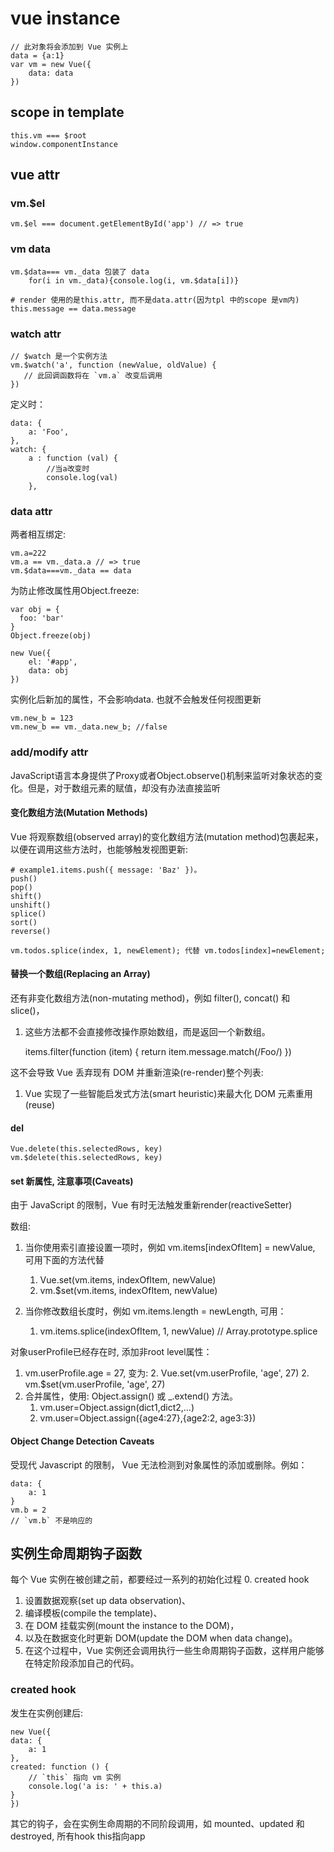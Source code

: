 # vue instance
    // 此对象将会添加到 Vue 实例上
    data = {a:1}
    var vm = new Vue({
        data: data
    })

## scope in template

    this.vm === $root
    window.componentInstance

## vue attr

### vm.$el
    vm.$el === document.getElementById('app') // => true

### vm data

    vm.$data=== vm._data 包装了 data
        for(i in vm._data){console.log(i, vm.$data[i])}

    # render 使用的是this.attr, 而不是data.attr(因为tpl 中的scope 是vm内)
    this.message == data.message

### watch attr

    // $watch 是一个实例方法
    vm.$watch('a', function (newValue, oldValue) {
       // 此回调函数将在 `vm.a` 改变后调用
    })

定义时：

    data: {
        a: 'Foo',
    },
    watch: {
        a : function (val) {
            //当a改变时
            console.log(val)
        },


### data attr
两者相互绑定:

    vm.a=222
    vm.a == vm._data.a // => true
    vm.$data===vm._data == data

为防止修改属性用Object.freeze:

    var obj = {
      foo: 'bar'
    }
    Object.freeze(obj)

    new Vue({
        el: '#app',
        data: obj
    })

实例化后新加的属性，不会影响data. 也就不会触发任何视图更新

    vm.new_b = 123
    vm.new_b == vm._data.new_b; //false

### add/modify attr
JavaScript语言本身提供了Proxy或者Object.observe()机制来监听对象状态的变化。但是，对于数组元素的赋值，却没有办法直接监听

#### 变化数组方法(Mutation Methods)
Vue 将观察数组(observed array)的变化数组方法(mutation method)包裹起来，以便在调用这些方法时，也能够触发视图更新:

    # example1.items.push({ message: 'Baz' })。
    push()
    pop()
    shift()
    unshift()
    splice()
    sort()
    reverse()

    vm.todos.splice(index, 1, newElement); 代替 vm.todos[index]=newElement;


#### 替换一个数组(Replacing an Array)
还有非变化数组方法(non-mutating method)，例如 filter(), concat() 和 slice()，
1. 这些方法都不会直接修改操作原始数组，而是返回一个新数组。

    items.filter(function (item) {
        return item.message.match(/Foo/)
    })

这不会导致 Vue 丢弃现有 DOM 并重新渲染(re-render)整个列表:
1. Vue 实现了一些智能启发式方法(smart heuristic)来最大化 DOM 元素重用(reuse)

#### del
    Vue.delete(this.selectedRows, key)
    vm.$delete(this.selectedRows, key)

#### set 新属性, 注意事项(Caveats)
由于 JavaScript 的限制，Vue 有时无法触发重新render(reactiveSetter)

数组:
1. 当你使用索引直接设置一项时，例如 vm.items[indexOfItem] = newValue, 可用下面的方法代替
    1. Vue.set(vm.items, indexOfItem, newValue)
    2. vm.$set(vm.items, indexOfItem, newValue)

2. 当你修改数组长度时，例如 vm.items.length = newLength, 可用：
    1. vm.items.splice(indexOfItem, 1, newValue) // Array.prototype.splice

对象userProfile已经存在时, 添加非root level属性：
1. vm.userProfile.age = 27, 变为:
    2. Vue.set(vm.userProfile, 'age', 27)
    2. vm.$set(vm.userProfile, 'age', 27)
2. 合并属性，使用: Object.assign() 或 _.extend() 方法。
    1. vm.user=Object.assign(dict1,dict2,...)
    1. vm.user=Object.assign({age4:27},{age2:2, age3:3})

#### Object Change Detection Caveats
受现代 Javascript 的限制， Vue 无法检测到对象属性的添加或删除。例如：

    data: {
        a: 1
    }
    vm.b = 2
    // `vm.b` 不是响应的


## 实例生命周期钩子函数
每个 Vue 实例在被创建之前，都要经过一系列的初始化过程 
0. created hook
1. 设置数据观察(set up data observation)、
2. 编译模板(compile the template)、
3. 在 DOM 挂载实例(mount the instance to the DOM)，
4. 以及在数据变化时更新 DOM(update the DOM when data change)。
5. 在这个过程中，Vue 实例还会调用执行一些生命周期钩子函数，这样用户能够在特定阶段添加自己的代码。

### created hook
发生在实例创建后:

    new Vue({
    data: {
        a: 1
    },
    created: function () {
        // `this` 指向 vm 实例
        console.log('a is: ' + this.a)
    }
    })

其它的钩子，会在实例生命周期的不同阶段调用，如 mounted、updated 和 destroyed, 所有hook this指向app